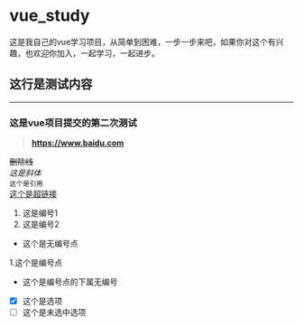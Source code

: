 # vue_study
这是我自己的vue学习项目，从简单到困难，一步一步来吧，如果你对这个有兴趣，也欢迎你加入，一起学习，一起进步。

## 这行是测试内容
---
### 这是vue项目提交的第二次测试
>**https://www.baidu.com**
>  
~~删除线~~  
*这是斜体*  
`这个是引用`  
[这个是超链接](https://www.baidu.com)  
1. 这是编号1  
2. 这是编号2  
- 这个是无编号点  

1.这个是编号点
- 这个是编号点的下属无编号
  
- [x] 这个是选项  
- [ ] 这个是未选中选项